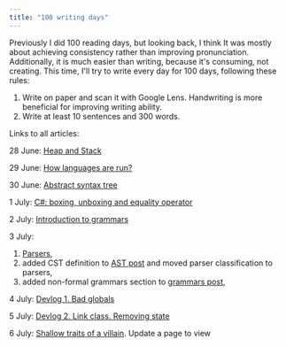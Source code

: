 ```yaml
---
title: "100 writing days"
---
```


Previously I did 100 reading days, but looking back, I think It was mostly about
achieving consistency rather than improving pronunciation. Additionally, it is much easier than
writing, because it's consuming, not creating. This time, I'll try to write every day for 100 days,
following these rules:

1. Write on paper and scan it with Google Lens. Handwriting is more beneficial for improving
   writing ability.
2. Write at least 10 sentences and 300 words.

Links to all articles:

28 June: [Heap and Stack](100-days/heap-and-stack)

29 June: [How languages are run?](100-days/transpilers-compilers-interpreters)

30 June: [Abstract syntax tree](100-days/ast)

1 July: [C#: boxing, unboxing and equality operator](100-days/boxing-and-equality-cs)

2 July: [Introduction to grammars](100-days/introduction-to-grammars)

3 July: 
1. [Parsers](100-days/parsers), 
2. added CST definition to [AST post](100-days/ast) and moved
parser classification to parsers, 
3. added non-formal grammars section to [grammars post](100-days/introduction-to-grammars),

4 July: [Devlog 1. Bad globals](100-days/devlog1)

5 July: [Devlog 2. Link class. Removing state](100-days/devlog2)

6 July: [Shallow traits of a villain](100-days/shallow-villain-traits). Update a page to view